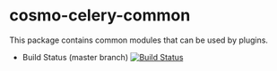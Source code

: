 cosmo-celery-common
===================

This package contains common modules that can be used by plugins.

- Build Status (master branch) [![Build Status](https://secure.travis-ci.org/CloudifySource/cosmo-celery-common.png?branch=master)](http://travis-ci.org/CloudifySource/cosmo-celery-common)
